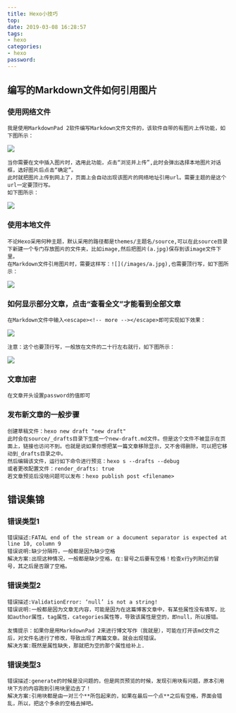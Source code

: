 ```yaml
---
title: Hexo小技巧
top: 
date: 2019-03-08 16:28:57
tags: 
- hexo
categories: 
- hexo
password: 
---
```

## 编写的Markdown文件如何引用图片
### 使用网络文件
    我是使用MarkdownPad 2软件编写Markdown文件文件的，该软件自带的有图片上传功能，如下图所示：
![](https://i.imgur.com/GGMMztr.png)
    
    当你需要在文中插入图片时，选用此功能，点击“浏览并上传”,此时会弹出选择本地图片对话框，选好图片后点击“确定”。
    此时就把图片上传到网上了，页面上会自动出现该图片的网络地址引用url。需要主题的是这个url一定要顶行写。
    如下图所示：
![](https://i.imgur.com/FsLUdbL.png)

<escape><!-- more --></escape>

### 使用本地文件
    不论Hexo采用何种主题，默认采用的路径都是themes/主题名/source,可以在此source目录下新建一个专门存放图片的文件夹，比如image,然后把图片(a.jpg)保存到该image文件下里。
    在Markdown文件引用图片时，需要这样写：![](/images/a.jpg),也需要顶行写，如下图所示：
![](https://i.imgur.com/pqZzXzJ.png)

### 如何显示部分文章，点击“查看全文”才能看到全部文章
    在Markdown文件中输入<escape><!-- more --></escape>即可实现如下效果：

![](https://i.imgur.com/KeG4HNz.png)

    注意：这个也要顶行写，一般放在文件的二十行左右就行，如下图所示：
![](https://i.imgur.com/aAtqu6e.png)

### 文章加密
    在文章开头设置password的值即可

### 发布新文章的一般步骤
    创建草稿文件：hexo new draft "new draft"
    此时会在source/_drafts目录下生成一个new-draft.md文件。但是这个文件不被显示在页面上，链接也访问不到。也就是说如果你想把某一篇文章移除显示，又不舍得删除，可以把它移动到_drafts目录之中。
    然后编辑该文件，运行如下命令进行预览：hexo s --drafts --debug
    或者更改配置文件：render_drafts: true
    若文章预览后没啥问题可以发布：hexo publish post <filename>

## 错误集锦

### 错误类型1
    错误描述:FATAL end of the stream or a document separator is expected at line 10, column 9
    错误说明:缺少分隔符，一般都是因为缺少空格
    解决方案:出现这种情况，一般都是缺少空格，在:冒号之后要有空格！检查x行y列附近的冒号，其之后是否跟了空格。

### 错误类型2
    错误描述:ValidationError: ‘null’ is not a string!
    错误说明:一般都是因为文章无内容，可能是因为在这篇博客文章中，有某些属性没有填写，比如author属性，tag属性，categories属性等，导致该属性是空的，即null，所以报错。
    
    友情提示：如果你是用MarkdownPad 2来进行博文写作（我就是），可能在打开该md文件之后，对文件名进行了修改，导致出现了两篇文章。就会出现错误。
    解决方案:既然是属性缺失，那就把为空的那个属性给补上.

### 错误类型3
    错误描述:generate的时候是没问题的，但是网页预览的时候，发现引用块有问题，原本引用块下方的内容跑到引用块里边去了！
    解决方案:引用块都是由一对三个**所包起来的，如果在最后一个点**之后有空格，界面会错乱，所以，把这个多余的空格去掉吧。
